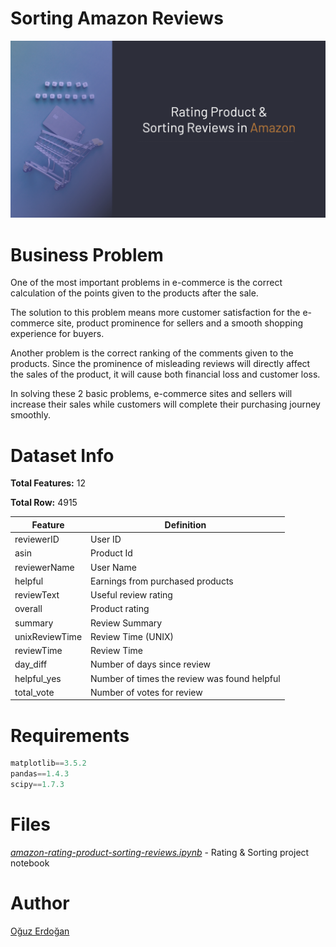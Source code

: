 # Sorting Amazon Reviews

![ProjectImage](/images/project1.png)

# Business Problem

One of the most important problems in e-commerce is the correct calculation of the points given to the products after the sale.

The solution to this problem means more customer satisfaction for the e-commerce site, product prominence for sellers and a smooth shopping experience for buyers.

Another problem is the correct ranking of the comments given to the products. Since the prominence of misleading reviews will directly affect the sales of the product, it will cause both financial loss and customer loss.

In solving these 2 basic problems, e-commerce sites and sellers will increase their sales while customers will complete their purchasing journey smoothly.

# Dataset Info

**Total Features:** 12

**Total Row:** 4915

| Feature | Definition |
| --- | --- |
| reviewerID | User ID |
| asin | Product Id |
| reviewerName | User Name |
| helpful | Earnings from purchased products |
| reviewText | Useful review rating |
| overall | Product rating |
| summary | Review Summary |
| unixReviewTime | Review Time (UNIX) |
| reviewTime | Review Time |
| day_diff | Number of days since review |
| helpful_yes | Number of times the review was found helpful |
| total_vote | Number of votes for review |

# Requirements

```python
matplotlib==3.5.2
pandas==1.4.3
scipy==1.7.3
```

# **Files**

[*amazon-rating-product-sorting-reviews.ipynb*](https://github.com/oguzerdo/amazon-review-sorting/blob/main/amazon-rating-product-sorting-reviews.ipynb) - Rating & Sorting project notebook


# Author

[Oğuz Erdoğan](http://www.oguzerdogan.com)